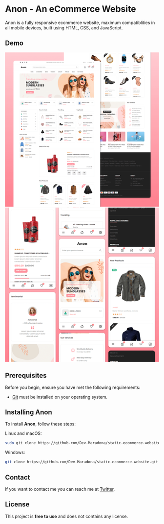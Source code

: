 # Anon - An eCommerce Website

Anon is a fully responsive ecommerce website, maximum compatiblities in all mobile devices, built using HTML, CSS, and JavaScript.

## Demo

![Anon Desktop Demo](./preview/desktop.png "Desktop Demo")
![Anon Mobile Demo](./preview/mobile.png "Mobile Demo")

## Prerequisites

Before you begin, ensure you have met the following requirements:

* [Git](https://git-scm.com/downloads "Download Git") must be installed on your operating system.

## Installing Anon

To install **Anon**, follow these steps:

Linux and macOS:

```bash
sudo git clone https://github.com/Dev-Maradona/static-ecommerce-website.git
```

Windows:

```bash
git clone https://github.com/Dev-Maradona/static-ecommerce-website.git
```

## Contact

If you want to contact me you can reach me at [Twitter](https://twitter.com/Maradon16007828).

## License

This project is **free to use** and does not contains any license.
